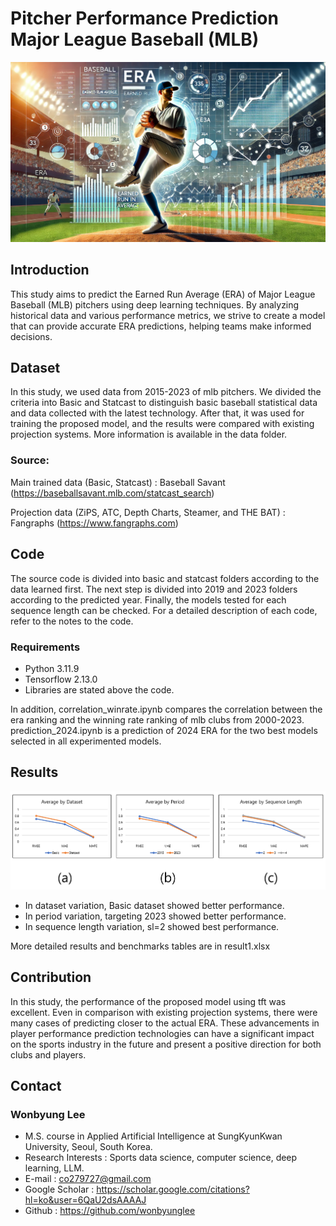# Pitcher Performance Prediction Major League Baseball (MLB) 

![alt text](era_image_dalle.png)

## Introduction

This study aims to predict the Earned Run Average (ERA) of Major League Baseball (MLB) pitchers using deep learning techniques. By analyzing historical data and various performance metrics, we strive to create a model that can provide accurate ERA predictions, helping teams make informed decisions.

## Dataset

In this study, we used data from 2015-2023 of mlb pitchers. We divided the criteria into Basic and Statcast to distinguish basic baseball statistical data and data collected with the latest technology. After that, it was used for training the proposed model, and the results were compared with existing projection systems. More information is available in the data folder.

### Source:

Main trained data (Basic, Statcast) : Baseball Savant (https://baseballsavant.mlb.com/statcast_search)

Projection data (ZiPS, ATC, Depth Charts, Steamer, and THE BAT) : Fangraphs (https://www.fangraphs.com)

## Code

The source code is divided into basic and statcast folders according to the data learned first. The next step is divided into 2019 and 2023 folders according to the predicted year. Finally, the models tested for each sequence length can be checked. For a detailed description of each code, refer to the notes to the code.

### Requirements

- Python 3.11.9
- Tensorflow 2.13.0
- Libraries are stated above the code.

In addition, correlation_winrate.ipynb compares the correlation between the era ranking and the winning rate ranking of mlb clubs from 2000-2023.
prediction_2024.ipynb is a prediction of 2024 ERA for the two best models selected in all experimented models.

## Results

![Experimental results](result_figure1.png)

- In dataset variation, Basic dataset showed better performance.
- In period variation, targeting 2023 showed better performance.
- In sequence length variation, sl=2 showed best performance.

More detailed results and benchmarks tables are in result1.xlsx

## Contribution

In this study, the performance of the proposed model using tft was excellent. Even in comparison with existing projection systems, there were many cases of predicting closer to the actual ERA. These advancements in player performance prediction technologies can have a significant impact on the sports industry in the future and present a positive direction for both clubs and players.

## Contact

### Wonbyung Lee

- M.S. course in Applied Artificial Intelligence at SungKyunKwan University, Seoul, South Korea.
- Research Interests : Sports data science, computer science, deep learning, LLM.
- E-mail : co279727@gmail.com
- Google Scholar : https://scholar.google.com/citations?hl=ko&user=6QaU2dsAAAAJ
- Github : https://github.com/wonbyunglee
